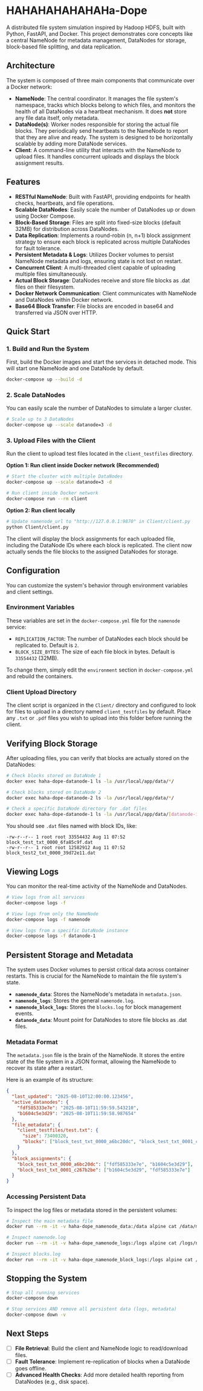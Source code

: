 ﻿# HAHAHAHAHAHAHa-Dope

A distributed file system simulation inspired by Hadoop HDFS, built with Python, FastAPI, and Docker. This project demonstrates core concepts like a central NameNode for metadata management, DataNodes for storage, block-based file splitting, and data replication.

## Architecture

The system is composed of three main components that communicate over a Docker network:

- **NameNode**: The central coordinator. It manages the file system's namespace, tracks which blocks belong to which files, and monitors the health of all DataNodes via a heartbeat mechanism. It does **not** store any file data itself, only metadata.
- **DataNode(s)**: Worker nodes responsible for storing the actual file blocks. They periodically send heartbeats to the NameNode to report that they are alive and ready. The system is designed to be horizontally scalable by adding more DataNode services.
- **Client**: A command-line utility that interacts with the NameNode to upload files. It handles concurrent uploads and displays the block assignment results.

## Features

- **RESTful NameNode**: Built with FastAPI, providing endpoints for health checks, heartbeats, and file operations.
- **Scalable DataNodes**: Easily scale the number of DataNodes up or down using Docker Compose.
- **Block-Based Storage**: Files are split into fixed-size blocks (default 32MB) for distribution across DataNodes.
- **Data Replication**: Implements a round-robin (n, n+1) block assignment strategy to ensure each block is replicated across multiple DataNodes for fault tolerance.
- **Persistent Metadata & Logs**: Utilizes Docker volumes to persist NameNode metadata and logs, ensuring state is not lost on restart.
- **Concurrent Client**: A multi-threaded client capable of uploading multiple files simultaneously.
- **Actual Block Storage**: DataNodes receive and store file blocks as .dat files on their filesystem.
- **Docker Network Communication**: Client communicates with NameNode and DataNodes within Docker network.
- **Base64 Block Transfer**: File blocks are encoded in base64 and transferred via JSON over HTTP.

## Quick Start

### 1. Build and Run the System

First, build the Docker images and start the services in detached mode. This will start one NameNode and one DataNode by default.

```bash
docker-compose up --build -d
```

### 2. Scale DataNodes

You can easily scale the number of DataNodes to simulate a larger cluster.

```bash
# Scale up to 3 DataNodes
docker-compose up --scale datanode=3 -d
```

### 3. Upload Files with the Client

Run the client to upload test files located in the `client_testfiles` directory.

**Option 1: Run client inside Docker network (Recommended)**

```bash
# Start the cluster with multiple DataNodes
docker-compose up --scale datanode=3 -d

# Run client inside Docker network
docker-compose run --rm client
```

**Option 2: Run client locally**

```bash
# Update namenode_url to "http://127.0.0.1:9870" in Client/client.py
python Client/client.py
```

The client will display the block assignments for each uploaded file, including the DataNode IDs where each block is replicated. The client now actually sends the file blocks to the assigned DataNodes for storage.

## Configuration

You can customize the system's behavior through environment variables and client settings.

### Environment Variables

These variables are set in the `docker-compose.yml` file for the `namenode` service:

- `REPLICATION_FACTOR`: The number of DataNodes each block should be replicated to. Default is `2`.
- `BLOCK_SIZE_BYTES`: The size of each file block in bytes. Default is `33554432` (32MB).

To change them, simply edit the `environment` section in `docker-compose.yml` and rebuild the containers.

### Client Upload Directory

The client script is organized in the `Client/` directory and configured to look for files to upload in a directory named `client_testfiles` by default. Place any `.txt` or `.pdf` files you wish to upload into this folder before running the client.

## Verifying Block Storage

After uploading files, you can verify that blocks are actually stored on the DataNodes:

```bash
# Check blocks stored on DataNode 1
docker exec haha-dope-datanode-1 ls -la /usr/local/app/data/*/

# Check blocks stored on DataNode 2
docker exec haha-dope-datanode-2 ls -la /usr/local/app/data/*/

# Check a specific DataNode directory for .dat files
docker exec haha-dope-datanode-1 ls -la /usr/local/app/data/[datanode-id]/
```

You should see `.dat` files named with block IDs, like:

```
-rw-r--r-- 1 root root 33554432 Aug 11 07:52 block_test_txt_0000_6fa85c9f.dat
-rw-r--r-- 1 root root 12582912 Aug 11 07:52 block_test2_txt_0000_39d72e11.dat
```

## Viewing Logs

You can monitor the real-time activity of the NameNode and DataNodes.

```bash
# View logs from all services
docker-compose logs -f

# View logs from only the NameNode
docker-compose logs -f namenode

# View logs from a specific DataNode instance
docker-compose logs -f datanode-1
```

## Persistent Storage and Metadata

The system uses Docker volumes to persist critical data across container restarts. This is crucial for the NameNode to maintain the file system's state.

- **`namenode_data`**: Stores the NameNode's metadata in `metadata.json`.
- **`namenode_logs`**: Stores the general `namenode.log`.
- **`namenode_block_logs`**: Stores the `blocks.log` for block management events.
- **`datanode_data`**: Mount point for DataNodes to store file blocks as .dat files.

### Metadata Format

The `metadata.json` file is the brain of the NameNode. It stores the entire state of the file system in a JSON format, allowing the NameNode to recover its state after a restart.

Here is an example of its structure:

```json
{
  "last_updated": "2025-08-10T12:00:00.123456",
  "active_datanodes": {
    "fdf585333e7e": "2025-08-10T11:59:59.543210",
    "b1604c5e3d29": "2025-08-10T11:59:58.987654"
  },
  "file_metadata": {
    "client_testfiles/test.txt": {
      "size": 73400320,
      "blocks": ["block_test_txt_0000_a6bc20dc", "block_test_txt_0001_c267b2be"]
    }
  },
  "block_assignments": {
    "block_test_txt_0000_a6bc20dc": ["fdf585333e7e", "b1604c5e3d29"],
    "block_test_txt_0001_c267b2be": ["b1604c5e3d29", "fdf585333e7e"]
  }
}
```

### Accessing Persistent Data

To inspect the log files or metadata stored in the persistent volumes:

```bash
# Inspect the main metadata file
docker run --rm -it -v haha-dope_namenode_data:/data alpine cat /data/metadata.json

# Inspect namenode.log
docker run --rm -it -v haha-dope_namenode_logs:/logs alpine cat /logs/namenode.log

# Inspect blocks.log
docker run --rm -it -v haha-dope_namenode_block_logs:/logs alpine cat /logs/blocks.log
```

## Stopping the System

```bash
# Stop all running services
docker-compose down

# Stop services AND remove all persistent data (logs, metadata)
docker-compose down -v
```

## Next Steps

- [ ] **File Retrieval**: Build the client and NameNode logic to read/download files.
- [ ] **Fault Tolerance**: Implement re-replication of blocks when a DataNode goes offline.
- [ ] **Advanced Health Checks**: Add more detailed health reporting from DataNodes (e.g., disk space).
